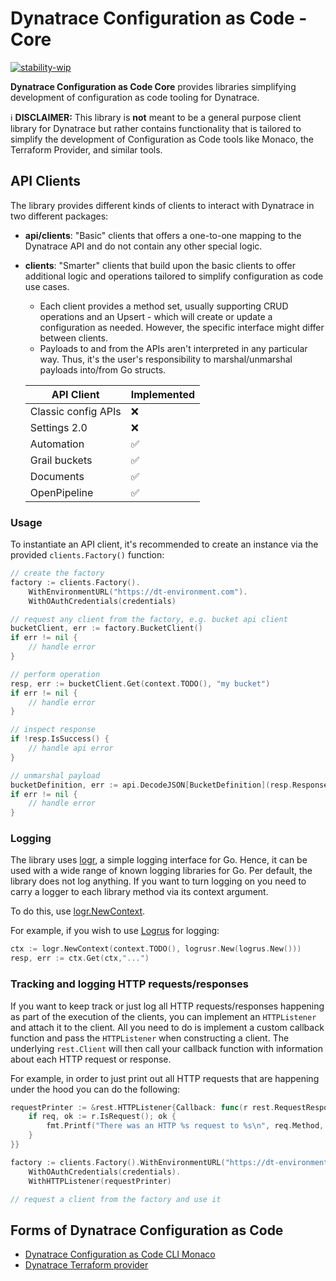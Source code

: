 # Dynatrace Configuration as Code - Core
[![stability-wip](https://img.shields.io/badge/stability-wip-lightgrey.svg)](https://github.com/mkenney/software-guides/blob/master/STABILITY-BADGES.md#work-in-progress)

**Dynatrace Configuration as Code Core** provides libraries simplifying development of configuration as code tooling for Dynatrace.

ℹ️ **DISCLAIMER:** This library is **not** meant to be a general purpose client library for Dynatrace but rather contains functionality that is
tailored to simplify the development of Configuration as Code tools like Monaco, the Terraform Provider, and similar tools.

## API Clients

The library provides different kinds of clients to interact with Dynatrace in two different packages:

* **api/clients**: "Basic" clients that offers a one-to-one mapping to the Dynatrace API and do not contain any other special logic.
* **clients**: "Smarter" clients that build upon the basic clients to offer additional logic and operations tailored to simplify configuration as code use cases.
  * Each client provides a method set, usually supporting CRUD operations and an Upsert - which will create or update a configuration as needed.
  However, the specific interface might differ between clients.
  * Payloads to and from the APIs aren't interpreted in any particular way.
  Thus, it's the user's responsibility to marshal/unmarshal payloads into/from Go structs.


  | API Client          | Implemented |
  |---------------------|-------------|
  | Classic config APIs | ❌           |
  | Settings 2.0        | ❌           |
  | Automation          | ✅           |
  | Grail buckets       | ✅           |
  | Documents           | ✅           |
  | OpenPipeline        | ✅           |

### Usage

To instantiate an API client, it's recommended to create an instance via the provided `clients.Factory()` function:

```go
// create the factory
factory := clients.Factory().
	WithEnvironmentURL("https://dt-environment.com").
	WithOAuthCredentials(credentials)

// request any client from the factory, e.g. bucket api client
bucketClient, err := factory.BucketClient()
if err != nil {
	// handle error
}

// perform operation
resp, err := bucketClient.Get(context.TODO(), "my bucket")
if err != nil {
	// handle error
}

// inspect response
if !resp.IsSuccess() {
	// handle api error
}

// unmarshal payload
bucketDefinition, err := api.DecodeJSON[BucketDefinition](resp.Response)
if err != nil {
	// handle error
}
```

### Logging

The library uses [logr](https://github.com/go-logr/logr), a simple logging interface for Go.
Hence, it can be used with a wide range of known logging libraries for Go.
Per default, the library does not log anything. If you want to turn logging on you need to carry
a logger to each library method via its context argument.

To do this, use [logr.NewContext](https://pkg.go.dev/github.com/go-logr/logr#NewContext).

For example, if you wish to use [Logrus](https://github.com/sirupsen/logrus) for logging:

```go
ctx := logr.NewContext(context.TODO(), logrusr.New(logrus.New()))
resp, err := ctx.Get(ctx,"...")
```

### Tracking and logging HTTP requests/responses
If you want to keep track or just log all HTTP requests/responses happening as part of the execution of the clients, you can implement an `HTTPListener` and attach it to the client.
All you need to do is implement a custom callback function and pass the `HTTPListener` when constructing a client.
The underlying `rest.Client` will then call your callback function with information about each HTTP request or response.

For example, in order to just print out all HTTP requests that are happening under the hood you can do the following:

```go
requestPrinter := &rest.HTTPListener{Callback: func(r rest.RequestResponse) {
	if req, ok := r.IsRequest(); ok {
		fmt.Printf("There was an HTTP %s request to %s\n", req.Method, req.URL.String())
	}
}}

factory := clients.Factory().WithEnvironmentURL("https://dt-environment.com").
	WithOAuthCredentials(credentials).
	WithHTTPListener(requestPrinter)

// request a client from the factory and use it
```

## Forms of Dynatrace Configuration as Code

* [Dynatrace Configuration as Code CLI Monaco](https://github.com/dynatrace/dynatrace-configuration-as-code)
* [Dynatrace Terraform provider](https://github.com/dynatrace-oss/terraform-provider-dynatrace)
